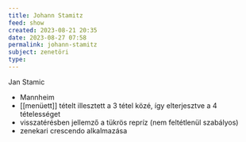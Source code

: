 ```yaml
---
title: Johann Stamitz
feed: show
created: 2023-08-21 20:35
date: 2023-08-27 07:58
permalink: johann-stamitz
subject: zenetöri
type: 
---
```


Jan Stamic

- Mannheim
- [[menüett]] tételt illesztett a 3 tétel közé, így elterjesztve a 4 tételességet
- visszatérésben jellemző a tükrös repríz (nem feltétlenül szabályos)
- zenekari crescendo alkalmazása